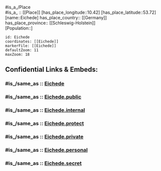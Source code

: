 ﻿---
confidential: public
isDeleted: false
location:
- 53.72
- 10.42
mapmarker: city
mapzoom:
- 7
- 12
SpocWebEntityId: 29994
tags:
- geo/City
type: City
---

#is_a_/Place  
#is_a_ :: [[Place]] 
[has_place_longitude::10.42] 
[has_place_latitude::53.72] 
[name::Eichede] 
has_place_country:: [[Germany]]  
has_place_province:: [[Schleswig-Holstein]]  
[Population::] 



```leaflet
id: Eichede
coordinates: [[Eichede]] 
markerFile: [[Eichede]] 
defaultZoom: 11 
maxZoom: 18
```


## Confidential Links & Embeds: 

### #is_/same_as :: [Eichede](/_Standards/Earth/Continent/Europe/Europe~Central/Germany/Germany~West/Schleswig-Holstein/counties~SH/Stormarn/cities~Stormarn/Bad_Oldesloe-Land/boroughs~Bad_Oldesloe-Land/Eichede.md) 

### #is_/same_as :: [Eichede.public](/_public/Earth/Continent/Europe/Europe~Central/Germany/Germany~West/Schleswig-Holstein/counties~SH/Stormarn/cities~Stormarn/Bad_Oldesloe-Land/boroughs~Bad_Oldesloe-Land/Eichede.public.md) 

### #is_/same_as :: [Eichede.internal](/_internal/Earth/Continent/Europe/Europe~Central/Germany/Germany~West/Schleswig-Holstein/counties~SH/Stormarn/cities~Stormarn/Bad_Oldesloe-Land/boroughs~Bad_Oldesloe-Land/Eichede.internal.md) 

### #is_/same_as :: [Eichede.protect](/_protect/Earth/Continent/Europe/Europe~Central/Germany/Germany~West/Schleswig-Holstein/counties~SH/Stormarn/cities~Stormarn/Bad_Oldesloe-Land/boroughs~Bad_Oldesloe-Land/Eichede.protect.md) 

### #is_/same_as :: [Eichede.private](/_private/Earth/Continent/Europe/Europe~Central/Germany/Germany~West/Schleswig-Holstein/counties~SH/Stormarn/cities~Stormarn/Bad_Oldesloe-Land/boroughs~Bad_Oldesloe-Land/Eichede.private.md) 

### #is_/same_as :: [Eichede.personal](/_personal/Earth/Continent/Europe/Europe~Central/Germany/Germany~West/Schleswig-Holstein/counties~SH/Stormarn/cities~Stormarn/Bad_Oldesloe-Land/boroughs~Bad_Oldesloe-Land/Eichede.personal.md) 

### #is_/same_as :: [Eichede.secret](/_secret/Earth/Continent/Europe/Europe~Central/Germany/Germany~West/Schleswig-Holstein/counties~SH/Stormarn/cities~Stormarn/Bad_Oldesloe-Land/boroughs~Bad_Oldesloe-Land/Eichede.secret.md)


